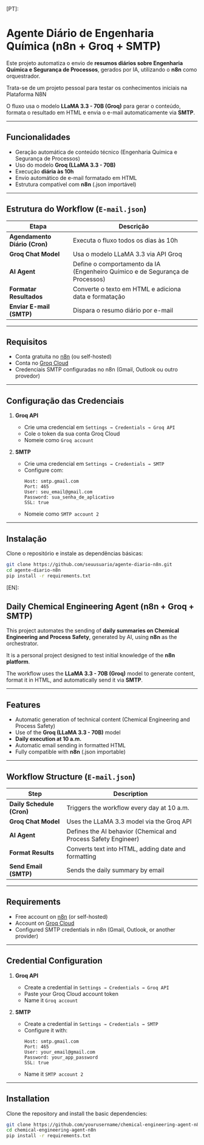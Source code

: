 [PT]: 

# Agente Diário de Engenharia Química (n8n + Groq + SMTP)

Este projeto automatiza o envio de **resumos diários sobre Engenharia Química e Segurança de Processos**, gerados por IA, utilizando o **n8n** como orquestrador. 

Trata-se de um projeto pessoal para testar os conhecimentos iniciais na Plataforma N8N

O fluxo usa o modelo **LLaMA 3.3 - 70B (Groq)** para gerar o conteúdo, formata o resultado em HTML e envia o e-mail automaticamente via **SMTP**.

---

## Funcionalidades

- Geração automática de conteúdo técnico (Engenharia Química e Segurança de Processos)
- Uso do modelo **Groq (LLaMA 3.3 - 70B)**
- Execução **diária às 10h**
- Envio automático de e-mail formatado em HTML
- Estrutura compatível com **n8n** (.json importável)

---

## Estrutura do Workflow (`E-mail.json`)

| Etapa | Descrição |
|-------|------------|
| **Agendamento Diário (Cron)** | Executa o fluxo todos os dias às 10h |
| **Groq Chat Model** | Usa o modelo LLaMA 3.3 via API Groq |
| **AI Agent** | Define o comportamento da IA (Engenheiro Químico e de Segurança de Processos) |
| **Formatar Resultados** | Converte o texto em HTML e adiciona data e formatação |
| **Enviar E-mail (SMTP)** | Dispara o resumo diário por e-mail |

---

## Requisitos

- Conta gratuita no [n8n](https://n8n.io) (ou self-hosted)
- Conta no [Groq Cloud](https://groq.com/)
- Credenciais SMTP configuradas no n8n (Gmail, Outlook ou outro provedor)

---

## Configuração das Credenciais

1. **Groq API**
   - Crie uma credencial em `Settings → Credentials → Groq API`
   - Cole o token da sua conta Groq Cloud
   - Nomeie como `Groq account`

2. **SMTP**
   - Crie uma credencial em `Settings → Credentials → SMTP`
   - Configure com:
     ```
     Host: smtp.gmail.com
     Port: 465
     User: seu_email@gmail.com
     Password: sua_senha_de_aplicativo
     SSL: true
     ```
   - Nomeie como `SMTP account 2`

---

## Instalação

Clone o repositório e instale as dependências básicas:

```bash
git clone https://github.com/seuusuario/agente-diario-n8n.git
cd agente-diario-n8n
pip install -r requirements.txt 

```

[EN]: 

## Daily Chemical Engineering Agent (n8n + Groq + SMTP)

This project automates the sending of **daily summaries on Chemical Engineering and Process Safety**, generated by AI, using **n8n** as the orchestrator.

It is a personal project designed to test initial knowledge of the **n8n platform**.

The workflow uses the **LLaMA 3.3 - 70B (Groq)** model to generate content, format it in HTML, and automatically send it via **SMTP**.

---

##  Features

- Automatic generation of technical content (Chemical Engineering and Process Safety)
- Use of the **Groq (LLaMA 3.3 - 70B)** model
- **Daily execution at 10 a.m.**
- Automatic email sending in formatted HTML
- Fully compatible with **n8n** (.json importable)

---

##  Workflow Structure (`E-mail.json`)

| Step | Description |
|------|--------------|
| **Daily Schedule (Cron)** | Triggers the workflow every day at 10 a.m. |
| **Groq Chat Model** | Uses the LLaMA 3.3 model via the Groq API |
| **AI Agent** | Defines the AI behavior (Chemical and Process Safety Engineer) |
| **Format Results** | Converts text into HTML, adding date and formatting |
| **Send Email (SMTP)** | Sends the daily summary by email |

---

## Requirements

- Free account on [n8n](https://n8n.io) (or self-hosted)
- Account on [Groq Cloud](https://groq.com/)
- Configured SMTP credentials in n8n (Gmail, Outlook, or another provider)

---

## Credential Configuration

1. **Groq API**
   - Create a credential in `Settings → Credentials → Groq API`
   - Paste your Groq Cloud account token
   - Name it `Groq account`

2. **SMTP**
   - Create a credential in `Settings → Credentials → SMTP`
   - Configure it with:
     ```
     Host: smtp.gmail.com
     Port: 465
     User: your_email@gmail.com
     Password: your_app_password
     SSL: true
     ```
   - Name it `SMTP account 2`

---

## Installation

Clone the repository and install the basic dependencies:

```bash
git clone https://github.com/yourusername/chemical-engineering-agent-n8n.git
cd chemical-engineering-agent-n8n
pip install -r requirements.txt
```


